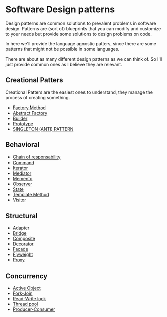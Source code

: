 # Software Design patterns

Design patterns are common solutions to prevalent problems in software design. 
Patterns are (sort of) blueprints that you can modify and customize to your needs but
provide some solutions to design problems on code.

In here we'll provide the language agnostic patters, since there are some patterns that might not be possible in some languages. 

There are about as many different design patterns as we can think of. So I'll just provide common ones as I believe they are relevant. 

##  Creational Patters

Creational Patters are the easiest ones to understand, they manage the process of creating something. 

- [Factory Method](./docs/FACTORY.md)
- [Abstract Factory ](./docs/ABSTRACT-FACTORY.md)
- [Builder](./docs/BUILDER.md)
- [Prototype](./docs/PROTOTYPE.md)
- [SINGLETON (ANTI) PATTERN](./docs/SINGLETON.md)

## Behavioral

- [Chain of responsability](./docs/FACTORY.md)
- [Command](./docs/FACTORY.md)
- [Iterator](./docs/FACTORY.md)
- [Mediator](./docs/FACTORY.md)
- [Memento](./docs/FACTORY.md)
- [Observer](./docs/FACTORY.md)
- [State](./docs/FACTORY.md)
- [Template Method](./docs/FACTORY.md)
- [Visitor](./docs/FACTORY.md)


## Structural

- [Adapter](./docs/.md)
- [Bridge](./docs/.md)
- [Composite](./docs/.md)
- [Decorator](./docs/.md)
- [Facade](./docs/.md)
- [Flyweight](./docs/.md)
- [Proxy](./docs/.md)

## Concurrency

- [Active Object](./docs/BUILDER.md)
- [Fork-Join](./docs/BUILDER.md)
- [Read-Write lock](./docs/BUILDER.md)
- [Thread pool](./docs/BUILDER.md)
- [Producer-Consumer](./docs/BUILDER.md)
